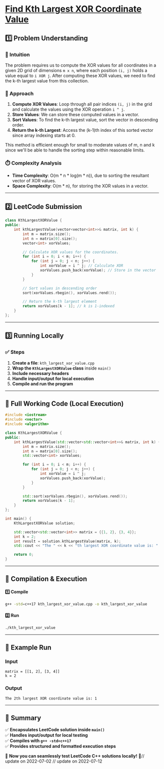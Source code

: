 # **[Find Kth Largest XOR Coordinate Value](https://leetcode.com/problems/find-kth-largest-xor-coordinate-value/description/)**  

## **1️⃣ Problem Understanding**  
### **📌 Intuition**  
The problem requires us to compute the XOR values for all coordinates in a given 2D grid of dimensions `m x n`, where each position `(i, j)` holds a value equal to `i XOR j`. After computing these XOR values, we need to find the k-th largest value from this collection.

### **🚀 Approach**  
1. **Compute XOR Values**: Loop through all pair indices `(i, j)` in the grid and calculate the values using the XOR operation `i ^ j`.
2. **Store Values**: We can store these computed values in a vector.
3. **Sort Values**: To find the k-th largest value, sort the vector in descending order.
4. **Return the k-th Largest**: Access the (k-1)th index of this sorted vector since array indexing starts at 0.

This method is efficient enough for small to moderate values of m, n and k since we'll be able to handle the sorting step within reasonable limits. 

### **⏱️ Complexity Analysis**  
- **Time Complexity**: O(m * n * log(m * n)), due to sorting the resultant vector of XOR values.
- **Space Complexity**: O(m * n), for storing the XOR values in a vector.

---  

## **2️⃣ LeetCode Submission**  
```cpp
class KthLargestXORValue {
public:
    int kthLargestValue(vector<vector<int>>& matrix, int k) {
        int m = matrix.size();
        int n = matrix[0].size();
        vector<int> xorValues;

        // Calculate XOR values for the coordinates.
        for (int i = 0; i < m; i++) {
            for (int j = 0; j < n; j++) {
                int xorValue = i ^ j; // Calculate XOR
                xorValues.push_back(xorValue); // Store in the vector
            }
        }

        // Sort values in descending order
        sort(xorValues.rbegin(), xorValues.rend());

        // Return the k-th largest element
        return xorValues[k - 1]; // k is 1-indexed
    }
};  
```  

---  

## **3️⃣ Running Locally**  
### **✅ Steps**  
1. **Create a file**: `kth_largest_xor_value.cpp`  
2. **Wrap the `KthLargestXORValue` class** inside `main()`  
3. **Include necessary headers**  
4. **Handle input/output for local execution**  
5. **Compile and run the program**  

---  

## **📝 Full Working Code (Local Execution)**  
```cpp
#include <iostream>
#include <vector>
#include <algorithm>

class KthLargestXORValue {
public:
    int kthLargestValue(std::vector<std::vector<int>>& matrix, int k) {
        int m = matrix.size();
        int n = matrix[0].size();
        std::vector<int> xorValues;

        for (int i = 0; i < m; i++) {
            for (int j = 0; j < n; j++) {
                int xorValue = i ^ j;
                xorValues.push_back(xorValue);
            }
        }

        std::sort(xorValues.rbegin(), xorValues.rend());
        return xorValues[k - 1];
    }
};

int main() {
    KthLargestXORValue solution;

    std::vector<std::vector<int>> matrix = {{1, 2}, {3, 4}};
    int k = 2;
    int result = solution.kthLargestValue(matrix, k);
    std::cout << "The " << k << "th largest XOR coordinate value is: " << result << std::endl;

    return 0;
}
```  

---  

## **🔧 Compilation & Execution**  
#### **1️⃣ Compile**  
```bash
g++ -std=c++17 kth_largest_xor_value.cpp -o kth_largest_xor_value
```  

#### **2️⃣ Run**  
```bash
./kth_largest_xor_value
```  

---  

## **🎯 Example Run**  
### **Input**  
```
matrix = [[1, 2], [3, 4]]
k = 2
```  
### **Output**  
```
The 2th largest XOR coordinate value is: 1
```  

---  

## **📌 Summary**  
✅ **Encapsulates LeetCode solution inside `main()`**  
✅ **Handles input/output for local testing**  
✅ **Compiles with `g++ -std=c++17`**  
✅ **Provides structured and formatted execution steps**  

🚀 **Now you can seamlessly test LeetCode C++ solutions locally!** 🚀// update on 2022-07-02
// update on 2022-07-12
